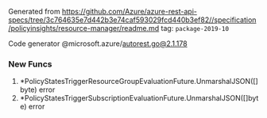Generated from https://github.com/Azure/azure-rest-api-specs/tree/3c764635e7d442b3e74caf593029fcd440b3ef82//specification/policyinsights/resource-manager/readme.md tag: `package-2019-10`

Code generator @microsoft.azure/autorest.go@2.1.178


### New Funcs

1. *PolicyStatesTriggerResourceGroupEvaluationFuture.UnmarshalJSON([]byte) error
1. *PolicyStatesTriggerSubscriptionEvaluationFuture.UnmarshalJSON([]byte) error
